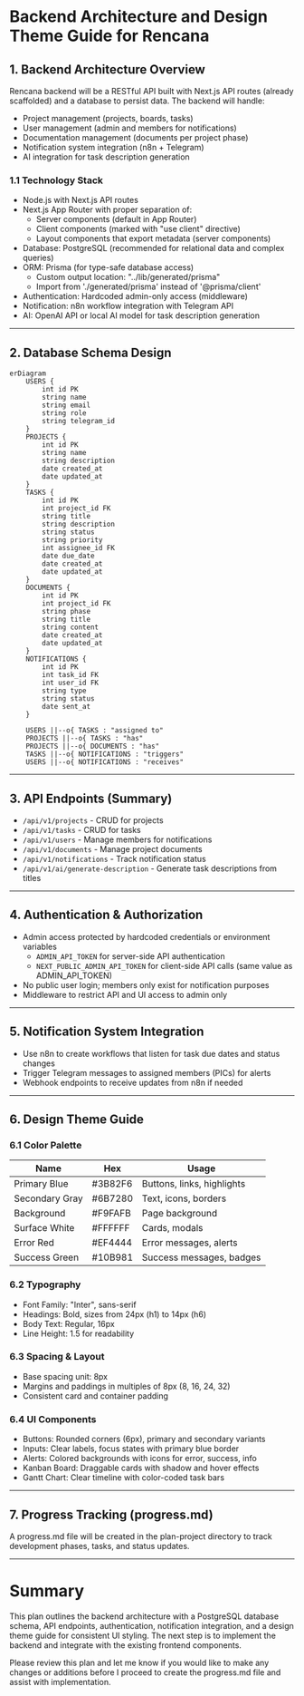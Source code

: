 # Backend Architecture and Design Theme Guide for Rencana

## 1. Backend Architecture Overview

Rencana backend will be a RESTful API built with Next.js API routes (already scaffolded) and a database to persist data. The backend will handle:

- Project management (projects, boards, tasks)
- User management (admin and members for notifications)
- Documentation management (documents per project phase)
- Notification system integration (n8n + Telegram)
- AI integration for task description generation

### 1.1 Technology Stack

- Node.js with Next.js API routes
- Next.js App Router with proper separation of:
  - Server components (default in App Router)
  - Client components (marked with "use client" directive)
  - Layout components that export metadata (server components)
- Database: PostgreSQL (recommended for relational data and complex queries)
- ORM: Prisma (for type-safe database access)
  - Custom output location: "../lib/generated/prisma"
  - Import from './generated/prisma' instead of '@prisma/client'
- Authentication: Hardcoded admin-only access (middleware)
- Notification: n8n workflow integration with Telegram API
- AI: OpenAI API or local AI model for task description generation

---

## 2. Database Schema Design

```mermaid
erDiagram
    USERS {
        int id PK
        string name
        string email
        string role
        string telegram_id
    }
    PROJECTS {
        int id PK
        string name
        string description
        date created_at
        date updated_at
    }
    TASKS {
        int id PK
        int project_id FK
        string title
        string description
        string status
        string priority
        int assignee_id FK
        date due_date
        date created_at
        date updated_at
    }
    DOCUMENTS {
        int id PK
        int project_id FK
        string phase
        string title
        string content
        date created_at
        date updated_at
    }
    NOTIFICATIONS {
        int id PK
        int task_id FK
        int user_id FK
        string type
        string status
        date sent_at
    }

    USERS ||--o{ TASKS : "assigned to"
    PROJECTS ||--o{ TASKS : "has"
    PROJECTS ||--o{ DOCUMENTS : "has"
    TASKS ||--o{ NOTIFICATIONS : "triggers"
    USERS ||--o{ NOTIFICATIONS : "receives"
```

---

## 3. API Endpoints (Summary)

- `/api/v1/projects` - CRUD for projects
- `/api/v1/tasks` - CRUD for tasks
- `/api/v1/users` - Manage members for notifications
- `/api/v1/documents` - Manage project documents
- `/api/v1/notifications` - Track notification status
- `/api/v1/ai/generate-description` - Generate task descriptions from titles

---

## 4. Authentication & Authorization

- Admin access protected by hardcoded credentials or environment variables
  - `ADMIN_API_TOKEN` for server-side API authentication
  - `NEXT_PUBLIC_ADMIN_API_TOKEN` for client-side API calls (same value as ADMIN_API_TOKEN)
- No public user login; members only exist for notification purposes
- Middleware to restrict API and UI access to admin only

---

## 5. Notification System Integration

- Use n8n to create workflows that listen for task due dates and status changes
- Trigger Telegram messages to assigned members (PICs) for alerts
- Webhook endpoints to receive updates from n8n if needed

---

## 6. Design Theme Guide

### 6.1 Color Palette

| Name          | Hex       | Usage                      |
|---------------|-----------|----------------------------|
| Primary Blue  | #3B82F6   | Buttons, links, highlights |
| Secondary Gray| #6B7280   | Text, icons, borders       |
| Background    | #F9FAFB   | Page background            |
| Surface White | #FFFFFF   | Cards, modals              |
| Error Red     | #EF4444   | Error messages, alerts     |
| Success Green | #10B981   | Success messages, badges   |

### 6.2 Typography

- Font Family: "Inter", sans-serif
- Headings: Bold, sizes from 24px (h1) to 14px (h6)
- Body Text: Regular, 16px
- Line Height: 1.5 for readability

### 6.3 Spacing & Layout

- Base spacing unit: 8px
- Margins and paddings in multiples of 8px (8, 16, 24, 32)
- Consistent card and container padding

### 6.4 UI Components

- Buttons: Rounded corners (6px), primary and secondary variants
- Inputs: Clear labels, focus states with primary blue border
- Alerts: Colored backgrounds with icons for error, success, info
- Kanban Board: Draggable cards with shadow and hover effects
- Gantt Chart: Clear timeline with color-coded task bars

---

## 7. Progress Tracking (progress.md)

A progress.md file will be created in the plan-project directory to track development phases, tasks, and status updates.

---

# Summary

This plan outlines the backend architecture with a PostgreSQL database schema, API endpoints, authentication, notification integration, and a design theme guide for consistent UI styling. The next step is to implement the backend and integrate with the existing frontend components.

Please review this plan and let me know if you would like to make any changes or additions before I proceed to create the progress.md file and assist with implementation.
